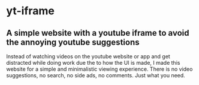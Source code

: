 # yt-iframe

## A simple website with a youtube iframe to avoid the annoying youtube suggestions

Instead of watching videos on the youtube website or app and get distracted while doing work due the to how the UI is made, I made this website for a simple and minimalistic viewing experience. There is no video suggestions, no search, no side ads, no comments. Just what you need.

